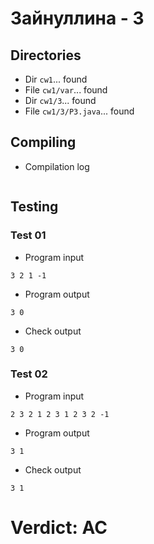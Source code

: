 # Зайнуллина - 3
## Directories
- Dir `cw1`... found
- File `cw1/var`... found
- Dir `cw1/3`... found
- File `cw1/3/P3.java`... found
## Compiling
- Compilation log
```

```
## Testing
### Test 01
- Program input
```
3 2 1 -1

```
- Program output
```
3 0

```
- Check output
```
3 0

```
### Test 02
- Program input
```
2 3 2 1 2 3 1 2 3 2 -1

```
- Program output
```
3 1

```
- Check output
```
3 1

```
# Verdict: AC
